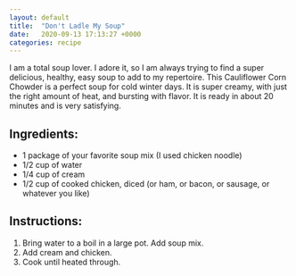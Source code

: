 ```yaml
---
layout: default
title:  "Don't Ladle My Soup"
date:   2020-09-13 17:13:27 +0000
categories: recipe
---
```

I am a total soup lover. I adore it, so I am always trying to find a super delicious, healthy, easy soup to add to my repertoire. This Cauliflower Corn Chowder is a perfect soup for cold winter days. It is super creamy, with just the right amount of heat, and bursting with flavor. It is ready in about 20 minutes and is very satisfying.


## Ingredients:

- 1 package of your favorite soup mix (I used chicken noodle)
- 1/2 cup of water
- 1/4 cup of cream
- 1/2 cup of cooked chicken, diced (or ham, or bacon, or sausage, or whatever you like)

## Instructions:

1. Bring water to a boil in a large pot. Add soup mix.
2. Add cream and chicken.
3. Cook until heated through.

